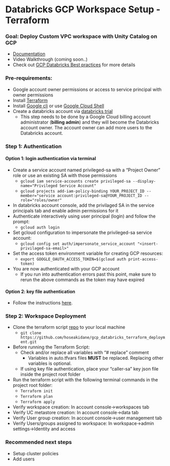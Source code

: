 # Databricks GCP Workspace Setup - Terraform 

### Goal: Deploy Custom VPC workspace with Unity Catalog on GCP
- [Documentation](https://docs.gcp.databricks.com/en/administration-guide/workspace/index.html)
- Video Walkthrough (coming soon..)
- Check out [GCP Databricks Best practices](https://github.com/bhavink/databricks/blob/master/gcpdb4u/readme.md) for more details

### Pre-requirements:
- Google account owner permissions or access to service principal with owner permissions 
- Install [Terraform](https://developer.hashicorp.com/terraform/tutorials/aws-get-started/install-cli) 
- Install [Google cli](https://cloud.google.com/sdk/docs/install) or use [Google Cloud Shell](https://cloud.google.com/shell/docs/launching-cloud-shell)  
- Create a databricks account via [databricks trial](https://docs.gcp.databricks.com/en/administration-guide/account-settings-gcp/create-subscription.html)
  - This step needs to be done by a Google Cloud billing account administrator (**billing admin**) and they will become the Databricks account owner. The account owner can add more users to the Databricks account.

### Step 1: Authentication
####   Option 1: login authentication via terminal 
- Create a service account named privileged-sa with a “Project Owner” role or use an existing SA with those permissions 
  - `gcloud iam service-accounts create privileged-sa --display-name="Privileged Service Account"`
  - `gcloud projects add-iam-policy-binding YOUR_PROJECT_ID --member="service account:privileged-sa@YOUR_PROJECT_ID --role="roles/owner"`
- In databricks account console, add the privilaged SA in the service principals tab and enable admin permissions for it
- Authenticate interactively using user principal (login) and follow the prompt: 
  - `gcloud auth login`
- Set gcloud configuration to impersonate the privileged-sa service account: 
  - `gcloud config set auth/impersonate_service_account "<insert-privilaged-sa-email>"`
- Set the access token environment variable for creating GCP resources: 
  - `export GOOGLE_OAUTH_ACCESS_TOKEN=$(gcloud auth print-access-token)`
- You are now authenticated with your GCP account
  - If you run into authentication errors past this point, make sure to rerun the above commands as the token may have expired 

#### Option 2: key file authentication
- Follow the instructions [here](https://github.com/bhavink/databricks/blob/master/gcpdb4u/templates/terraform-scripts/sa-impersonation.md#create-the-service-account). 

### Step 2: Workspace Deployment
- Clone the terraform script [repo](https://github.com/hoseakidane/gcp_databricks_terraform_deployment?tab=readme-ov-file#step-1-authentication) to your local machine 
  - `git clone https://github.com/hoseakidane/gcp_databricks_terraform_deployment.git`
- Before running the Terraform Script:
    - Check and/or replace all variables with “# replace” comment 
      - Variables in auto.tfvars files **MUST** be replaced. Replacing other variables is optional.
    - If using key file authentication, place your “caller-sa” key json file inside the project root folder 
- Run the terraform script with the following terminal commands in the project root folder:
    - `Terraform init`
    - `Terraform plan`
    - `Terraform apply`
- Verify workspace creation: In account console→workspaces tab
- Verify UC metastore creation: In account console→data tab
- Verify User group creation: In account console→user management tab
- Verify Users/groups assigned to workspace: In workspace->admin settings->Identity and access

### Recommended next steps
- Setup cluster policies
- Add users  

  
